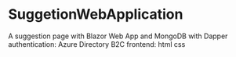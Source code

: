 # SuggetionWebApplication
A suggestion page with Blazor Web App and MongoDB with Dapper
authentication: Azure Directory B2C
frontend: html css

